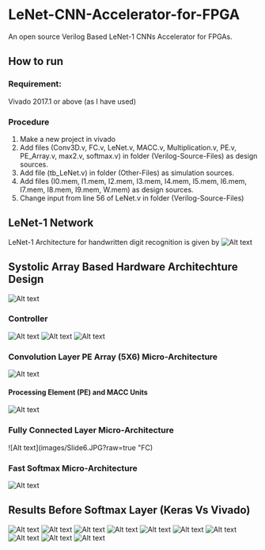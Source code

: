 # LeNet-CNN-Accelerator-for-FPGA
An open source Verilog Based LeNet-1 CNNs Accelerator for FPGAs.
## How to run 
### Requirement:
Vivado 2017.1 or above (as I have used)
### Procedure
1. Make a new project in vivado
2. Add files (Conv3D.v, FC.v, LeNet.v, MACC.v, Multiplication.v, PE.v, PE_Array.v, max2.v, softmax.v) in folder (Verilog-Source-Files) as design sources.
3. Add file (tb_LeNet.v) in folder (Other-Files) as simulation sources.
4. Add files (I0.mem, I1.mem, I2.mem, I3.mem, I4.mem, I5.mem, I6.mem, I7.mem, I8.mem, I9.mem, W.mem) as design sources.
5. Change input from line 56 of LeNet.v in folder (Verilog-Source-Files)

## LeNet-1 Network
LeNet-1 Architecture for handwritten digit recognition is given by
![Alt text](images/Slide2.JPG?raw=true "LeNet-1 Architecture")
## Systolic Array Based Hardware Architechture Design
![Alt text](images/Slide3.JPG?raw=true "Systolic Architecture")
### Controller
![Alt text](images/Slide8.JPG?raw=true "cont")
![Alt text](images/Slide9.JPG?raw=true "coay")
![Alt text](images/Slide10.JPG?raw=true "cc")
### Convolution Layer PE Array (5X6) Micro-Architecture
![Alt text](images/Slide4.JPG?raw=true "5X6 PE Array")
#### Processing Element (PE) and MACC Units
![Alt text](images/Slide5.JPG?raw=true "5X6 PE Array")
### Fully Connected Layer Micro-Architecture
![Alt text](images/Slide6.JPG?raw=true "FC)
### Fast Softmax Micro-Architecture
![Alt text](images/Slide7.JPG?raw=true "Softmax")
## Results Before Softmax Layer (Keras Vs Vivado)
![Alt text](images/Slide19.JPG?raw=true "0 Keras vs 0 Vivado")
![Alt text](images/Slide20.JPG?raw=true "1 Keras vs 1 Vivado")
![Alt text](images/Slide21.JPG?raw=true "2 Keras vs 2 Vivado")
![Alt text](images/Slide22.JPG?raw=true "3 Keras vs 3 Vivado")
![Alt text](images/Slide23.JPG?raw=true "4 Keras vs 4 Vivado")
![Alt text](images/Slide24.JPG?raw=true "5 Keras vs 5 Vivado")
![Alt text](images/Slide25.JPG?raw=true "6 Keras vs 6 Vivado")
![Alt text](images/Slide26.JPG?raw=true "7 Keras vs 7 Vivado")
![Alt text](images/Slide27.JPG?raw=true "8 Keras vs 8 Vivado")
![Alt text](images/Slide28.JPG?raw=true "9 Keras vs 9 Vivado")
